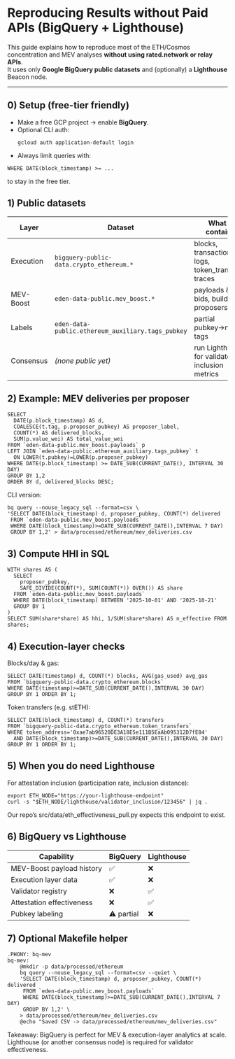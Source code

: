 # Reproducing Results without Paid APIs (BigQuery + Lighthouse)

This guide explains how to reproduce most of the ETH/Cosmos concentration and MEV analyses **without using rated.network or relay APIs**.  
It uses only **Google BigQuery public datasets** and (optionally) a **Lighthouse** Beacon node.

---

## 0) Setup (free-tier friendly)

- Make a free GCP project → enable **BigQuery**.  
- Optional CLI auth:
   ```
   gcloud auth application-default login
   ```
- Always limit queries with:

```
WHERE DATE(block_timestamp) >= ...
```
to stay in the free tier.

## 1) Public datasets
   
| Layer     | Dataset                                           | What it contains                                    |
| --------- | ------------------------------------------------- | --------------------------------------------------- |
| Execution | `bigquery-public-data.crypto_ethereum.*`          | blocks, transactions, logs, token_transfers, traces |
| MEV-Boost | `eden-data-public.mev_boost.*`                    | payloads & bids, builders, proposers                |
| Labels    | `eden-data-public.ethereum_auxiliary.tags_pubkey` | partial pubkey→name tags                            |
| Consensus | *(none public yet)*                               | run Lighthouse for validator inclusion metrics      |

## 2) Example: MEV deliveries per proposer
```
SELECT
  DATE(p.block_timestamp) AS d,
  COALESCE(t.tag, p.proposer_pubkey) AS proposer_label,
  COUNT(*) AS delivered_blocks,
  SUM(p.value_wei) AS total_value_wei
FROM `eden-data-public.mev_boost.payloads` p
LEFT JOIN `eden-data-public.ethereum_auxiliary.tags_pubkey` t
  ON LOWER(t.pubkey)=LOWER(p.proposer_pubkey)
WHERE DATE(p.block_timestamp) >= DATE_SUB(CURRENT_DATE(), INTERVAL 30 DAY)
GROUP BY 1,2
ORDER BY d, delivered_blocks DESC;
```
CLI version:

```
bq query --nouse_legacy_sql --format=csv \
'SELECT DATE(block_timestamp) d, proposer_pubkey, COUNT(*) delivered
 FROM `eden-data-public.mev_boost.payloads`
 WHERE DATE(block_timestamp)>=DATE_SUB(CURRENT_DATE(),INTERVAL 7 DAY)
 GROUP BY 1,2' > data/processed/ethereum/mev_deliveries.csv
```
## 3) Compute HHI in SQL
```
WITH shares AS (
  SELECT
    proposer_pubkey,
    SAFE_DIVIDE(COUNT(*), SUM(COUNT(*)) OVER()) AS share
  FROM `eden-data-public.mev_boost.payloads`
  WHERE DATE(block_timestamp) BETWEEN '2025-10-01' AND '2025-10-21'
  GROUP BY 1
)
SELECT SUM(share*share) AS hhi, 1/SUM(share*share) AS n_effective FROM shares;
```
## 4) Execution-layer checks
Blocks/day & gas:

```
SELECT DATE(timestamp) d, COUNT(*) blocks, AVG(gas_used) avg_gas
FROM `bigquery-public-data.crypto_ethereum.blocks`
WHERE DATE(timestamp)>=DATE_SUB(CURRENT_DATE(),INTERVAL 30 DAY)
GROUP BY 1 ORDER BY 1;
```
Token transfers (e.g. stETH):

```
SELECT DATE(block_timestamp) d, COUNT(*) transfers
FROM `bigquery-public-data.crypto_ethereum.token_transfers`
WHERE token_address='0xae7ab96520DE3A18E5e111B5EaAb095312D7fE84'
  AND DATE(block_timestamp)>=DATE_SUB(CURRENT_DATE(),INTERVAL 30 DAY)
GROUP BY 1 ORDER BY 1;
```
## 5) When you do need Lighthouse
For attestation inclusion (participation rate, inclusion distance):

```
export ETH_NODE="https://your-lighthouse-endpoint"
curl -s "$ETH_NODE/lighthouse/validator_inclusion/123456" | jq .
```
Our repo’s src/data/eth_effectiveness_pull.py expects this endpoint to exist.

## 6) BigQuery vs Lighthouse
   
| Capability                | BigQuery   | Lighthouse |
| ------------------------- | ---------- | ---------- |
| MEV-Boost payload history | ✅          | ❌         |
| Execution layer data      | ✅          | ❌         |
| Validator registry        | ❌          | ✅         |
| Attestation effectiveness | ❌          | ✅         |
| Pubkey labeling           | ⚠️ partial | ❌          |


## 7) Optional Makefile helper
```
.PHONY: bq-mev
bq-mev:
	@mkdir -p data/processed/ethereum
	bq query --nouse_legacy_sql --format=csv --quiet \
	'SELECT DATE(block_timestamp) d, proposer_pubkey, COUNT(*) delivered
	 FROM `eden-data-public.mev_boost.payloads`
	 WHERE DATE(block_timestamp)>=DATE_SUB(CURRENT_DATE(),INTERVAL 7 DAY)
	 GROUP BY 1,2' \
	> data/processed/ethereum/mev_deliveries.csv
	@echo "Saved CSV -> data/processed/ethereum/mev_deliveries.csv"
```
Takeaway:
BigQuery is perfect for MEV & execution-layer analytics at scale.
Lighthouse (or another consensus node) is required for validator effectiveness.
